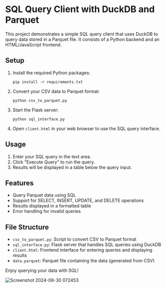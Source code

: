 
# SQL Query Client with DuckDB and Parquet

This project demonstrates a simple SQL query client that uses DuckDB to query data stored in a Parquet file. It consists of a Python backend and an HTML/JavaScript frontend.

## Setup

1. Install the required Python packages:
   ```
   pip install -r requirements.txt
   ```

2. Convert your CSV data to Parquet format:
   ```
   python csv_to_parquet.py
   ```

3. Start the Flask server:
   ```
   python sql_interface.py
   ```

4. Open `client.html` in your web browser to use the SQL query interface.

## Usage

1. Enter your SQL query in the text area.
2. Click "Execute Query" to run the query.
3. Results will be displayed in a table below the query input.

## Features

- Query Parquet data using SQL
- Support for SELECT, INSERT, UPDATE, and DELETE operations
- Results displayed in a formatted table
- Error handling for invalid queries

## File Structure

- `csv_to_parquet.py`: Script to convert CSV to Parquet format
- `sql_interface.py`: Flask server that handles SQL queries using DuckDB
- `client.html`: Frontend interface for entering queries and displaying results
- `data.parquet`: Parquet file containing the data (generated from CSV)

Enjoy querying your data with SQL!

![Screenshot 2024-08-30 072453](https://github.com/user-attachments/assets/dc12b5cd-bef6-479f-94f1-65239f113288)

